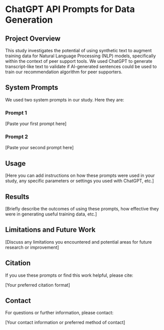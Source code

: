 # ChatGPT API Prompts for Data Generation

## Project Overview

This study investigates the potential of using synthetic text to augment training data for Natural Language Processing (NLP) models, specifically within the context of peer support tools. We used ChatGPT to generate transcript-like text to validate if AI-generated sentences could be used to train our recommendation algorithm for peer supporters.

## System Prompts

We used two system prompts in our study. Here they are:

### Prompt 1

[Paste your first prompt here]

### Prompt 2

[Paste your second prompt here]

## Usage

[Here you can add instructions on how these prompts were used in your study, any specific parameters or settings you used with ChatGPT, etc.]

## Results

[Briefly describe the outcomes of using these prompts, how effective they were in generating useful training data, etc.]

## Limitations and Future Work

[Discuss any limitations you encountered and potential areas for future research or improvement]

## Citation

If you use these prompts or find this work helpful, please cite:

[Your preferred citation format]

## Contact

For questions or further information, please contact:

[Your contact information or preferred method of contact]
